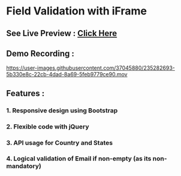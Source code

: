 # Field Validation with iFrame

## See Live Preview : [Click Here](https://main--symphonious-bombolone-2b01ab.netlify.app/)

## Demo Recording :

https://user-images.githubusercontent.com/37045880/235282693-5b330e8c-22cb-4dad-8a69-5feb9779ce90.mov



## Features :

### 1. Responsive design using Bootstrap

### 2. Flexible code with jQuery

### 3. API usage for Country and States

### 4. Logical validation of Email if non-empty (as its non-mandatory)
